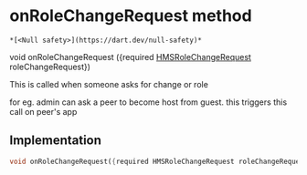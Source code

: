 


# onRoleChangeRequest method




    *[<Null safety>](https://dart.dev/null-safety)*




void onRoleChangeRequest
({required [HMSRoleChangeRequest](../../model_hms_role_change_request/HMSRoleChangeRequest-class.md) roleChangeRequest})





<p>This is called when someone asks for change or role</p>
<p>for eg. admin can ask a peer to become host from guest.
this triggers this call on peer's app</p>



## Implementation

```dart
void onRoleChangeRequest({required HMSRoleChangeRequest roleChangeRequest});
```







